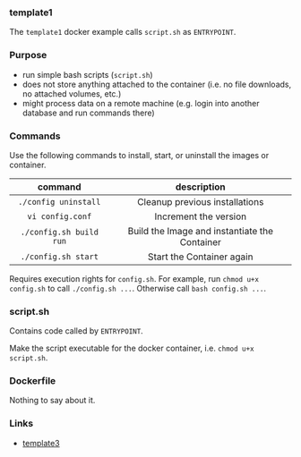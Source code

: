 
### template1
The `template1` docker example calls `script.sh` as `ENTRYPOINT`. 

### Purpose
* run simple bash scripts (`script.sh`)
* does not store anything attached to the container (i.e. no file downloads, no attached volumes, etc.)
* might process data on a remote machine (e.g. login into another database and run commands there)

### Commands
Use the following commands to install, start, or uninstall the images or container.

| command | description |
|:-------:|:-----------:|
| `./config uninstall` | Cleanup previous installations |
| `vi config.conf` | Increment the version |
| `./config.sh build run` | Build the Image and instantiate the Container |
| `./config.sh start` | Start the Container again |

Requires execution rights for `config.sh`.
For example, run `chmod u+x config.sh` to call `./config.sh ...`.
Otherwise call `bash config.sh ...`.


### script.sh
Contains code called by `ENTRYPOINT`.

Make the script executable for the docker container,
i.e. `chmod u+x script.sh`.

### Dockerfile
Nothing to say about it.


### Links
* [template3](https://github.com/ulf1/waalfisk/tree/master/template3)